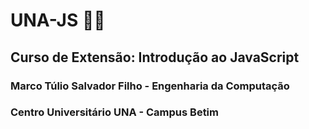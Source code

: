 # UNA-JS 👨‍💻

## Curso de Extensão: Introdução ao JavaScript

### Marco Túlio Salvador Filho - Engenharia da Computação
### Centro Universitário UNA - Campus Betim